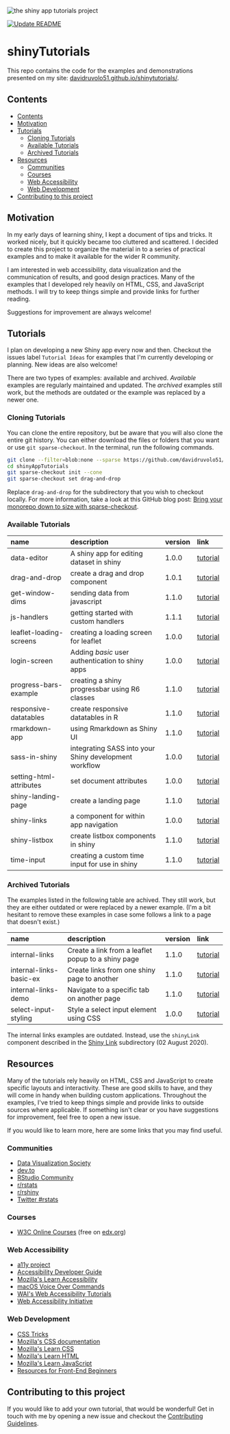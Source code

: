 ![the shiny app tutorials project](shinytutorials.png)

<!--- badges: start --->
[![Update README](https://github.com/davidruvolo51/shinyAppTutorials/actions/workflows/update-readme-tables.yml/badge.svg)](https://github.com/davidruvolo51/shinyAppTutorials/actions/workflows/update-readme-tables.yml)
<!--- badges: end --->

# shinyTutorials

This repo contains the code for the examples and demonstrations presented on my site: [davidruvolo51.github.io/shinytutorials/](https://davidruvolo51.github.io/shinytutorials/).

## Contents

<!-- TOC depthFrom:2 -->

- [Contents](#contents)
- [Motivation](#motivation)
- [Tutorials](#tutorials)
    - [Cloning Tutorials](#cloning-tutorials)
    - [Available Tutorials](#available-tutorials)
    - [Archived Tutorials](#archived-tutorials)
- [Resources](#resources)
    - [Communities](#communities)
    - [Courses](#courses)
    - [Web Accessibility](#web-accessibility)
    - [Web Development](#web-development)
- [Contributing to this project](#contributing-to-this-project)

<!-- /TOC -->

## Motivation

In my early days of learning shiny, I kept a document of tips and tricks. It worked nicely, but it quickly became too cluttered and scattered. I decided to create this project to organize the material in to a series of practical examples and to make it available for the wider R community.

I am interested in web accessibility, data visualization and the communication of results, and good design practices. Many of the examples that I developed rely heavily on HTML, CSS, and JavaScript methods. I will try to keep things simple and provide links for further reading.

Suggestions for improvement are always welcome!

## Tutorials

I plan on developing a new Shiny app every now and then. Checkout the issues label `Tutorial Ideas` for examples that I'm currently developing or planning. New ideas are also welcome!

There are two types of examples: available and archived. *Available* examples are regularly maintained and updated. The *archived* examples still work, but the methods are outdated or the example was replaced by a newer one.

### Cloning Tutorials

You can clone the entire repository, but be aware that you will also clone the entire git history. You can either download the files or folders that you want or use `git sparse-checkout`. In the terminal, run the following commands.

```bash
git clone --filter=blob:none --sparse https://github.com/davidruvolo51/shinyAppTutorials
cd shinyAppTutorials
git sparse-checkout init --cone
git sparse-checkout set drag-and-drop
```

Replace `drag-and-drop` for the subdirectory that you wish to checkout locally. For more information, take a look at this GitHub blog post: [Bring your monorepo down to size with sparse-checkout](https://github.blog/2020-01-17-bring-your-monorepo-down-to-size-with-sparse-checkout/).

### Available Tutorials

<!-- begin:activeTutorials -->
|name                    |description                                           |version |link                                                                                         |
|:-----------------------|:-----------------------------------------------------|:-------|:--------------------------------------------------------------------------------------------|
|data-editor             |A shiny app for editing dataset in shiny              |1.0.0   |[tutorial](https://davidruvolo51.github.io/shinytutorials/tutorials/data-editor)             |
|drag-and-drop           |create a drag and drop component                      |1.0.1   |[tutorial](https://davidruvolo51.github.io/shinytutorials/tutorials/drag-and-drop)           |
|get-window-dims         |sending data from javascript                          |1.1.0   |[tutorial](https://davidruvolo51.github.io/shinytutorials/tutorials/get-window-dims)         |
|js-handlers             |getting started with custom handlers                  |1.1.1   |[tutorial](https://davidruvolo51.github.io/shinytutorials/tutorials/js-handlers)             |
|leaflet-loading-screens |creating a loading screen for leaflet                 |1.0.0   |[tutorial](https://davidruvolo51.github.io/shinytutorials/tutorials/leaflet-loading-screens) |
|login-screen            |Adding *basic* user authentication to shiny apps      |1.0.0   |[tutorial](https://davidruvolo51.github.io/shinytutorials/tutorials/login-screen)            |
|progress-bars-example   |creating a shiny progressbar using R6 classes         |1.1.0   |[tutorial](https://davidruvolo51.github.io/shinytutorials/tutorials/progress-bars-example)   |
|responsive-datatables   |create responsive datatables in R                     |1.1.0   |[tutorial](https://davidruvolo51.github.io/shinytutorials/tutorials/responsive-datatables)   |
|rmarkdown-app           |using Rmarkdown as Shiny UI                           |1.1.0   |[tutorial](https://davidruvolo51.github.io/shinytutorials/tutorials/rmarkdown-app)           |
|sass-in-shiny           |integrating SASS into your Shiny development workflow |1.0.0   |[tutorial](https://davidruvolo51.github.io/shinytutorials/tutorials/sass-in-shiny)           |
|setting-html-attributes |set document attributes                               |1.0.0   |[tutorial](https://davidruvolo51.github.io/shinytutorials/tutorials/setting-html-attributes) |
|shiny-landing-page      |create a landing page                                 |1.1.0   |[tutorial](https://davidruvolo51.github.io/shinytutorials/tutorials/shiny-landing-page)      |
|shiny-links             |a component for within app navigation                 |1.0.0   |[tutorial](https://davidruvolo51.github.io/shinytutorials/tutorials/shiny-links)             |
|shiny-listbox           |create listbox components in shiny                    |1.1.0   |[tutorial](https://davidruvolo51.github.io/shinytutorials/tutorials/shiny-listbox)           |
|time-input              |creating a custom time input for use in shiny         |1.1.0   |[tutorial](https://davidruvolo51.github.io/shinytutorials/tutorials/time-input)              |
<!-- end:activeTutorials -->

### Archived Tutorials

The examples listed in the following table are achived. They still work, but they are either outdated or were replaced by a newer example. (I'm a bit hesitant to remove these examples in case some follows a link to a page that doesn't exist.)

<!-- begin:archivedTutorials -->
|name                    |description                                        |version |link                                                                                         |
|:-----------------------|:--------------------------------------------------|:-------|:--------------------------------------------------------------------------------------------|
|internal-links          |Create a link from a leaflet popup to a shiny page |1.1.0   |[tutorial](https://davidruvolo51.github.io/shinytutorials/tutorials/internal-links)          |
|internal-links-basic-ex |Create links from one shiny page to another        |1.1.0   |[tutorial](https://davidruvolo51.github.io/shinytutorials/tutorials/internal-links-basic-ex) |
|internal-links-demo     |Navigate to a specific tab on another page         |1.1.0   |[tutorial](https://davidruvolo51.github.io/shinytutorials/tutorials/internal-links-demo)     |
|select-input-styling    |Style a select input element using CSS             |1.0.0   |[tutorial](https://davidruvolo51.github.io/shinytutorials/tutorials/select-input-styling)    |
<!-- end:archivedTutorials -->

The internal links examples are outdated. Instead, use the `shinyLink` component described in the [Shiny Link](https://github.com/davidruvolo51/shinyAppTutorials/tree/prod/shiny-links) subdirectory (02 August 2020).

## Resources

Many of the tutorials rely heavily on HTML, CSS and JavaScript to create specific layouts and interactivity. These are good skills to have, and they will come in handy when building custom applications. Throughout the examples, I've tried to keep things simple and provide links to outside sources where applicable. If something isn't clear or you have suggestions for improvement, feel free to open a new issue.

If you would like to learn more, here are some links that you may find useful.

### Communities

- [Data Visualization Society](https://www.datavisualizationsociety.com)
- [dev.to](https://dev.to)
- [RStudio Community](https://community.rstudio.com)
- [r/rstats](https://www.reddit.com/r/rstats/)
- [r/rshiny](https://www.reddit.com/r/rshiny/)
- [Twitter #rstats](https://twitter.com/hashtag/rstats)

### Courses

- [W3C Online Courses](https://www.edx.org/school/w3cx) (free on [edx.org](https://www.edx.org))

### Web Accessibility

- [a11y project](https://a11yproject.com)
- [Accessibility Developer Guide](https://www.accessibility-developer-guide.com)
- [Mozilla's Learn Accessibility](https://developer.mozilla.org/en-US/docs/Web/Accessibility)
- [macOS Voice Over Commands](https://help.apple.com/voiceover/command-charts/)
- [WAI's Web Accessibility Tutorials](https://www.w3.org/WAI/tutorials/)
- [Web Accessibility Initiative](https://www.w3.org/WAI/)

### Web Development

- [CSS Tricks](https://css-tricks.com)
- [Mozilla's CSS documentation](https://developer.mozilla.org/en-US/docs/Web/CSS)
- [Mozilla's Learn CSS](https://developer.mozilla.org/en-US/docs/Learn/CSS)
- [Mozilla's Learn HTML](https://developer.mozilla.org/en-US/docs/Learn/HTML)
- [Mozilla's Learn JavaScript](https://developer.mozilla.org/en-US/docs/Learn/JavaScript)
- [Resources for Front-End Beginners](https://github.com/thedaviddias/Resources-Front-End-Beginner)

## Contributing to this project

If you would like to add your own tutorial, that would be wonderful! Get in touch with me by opening a new issue and checkout the [Contributing Guidelines](https://github.com/davidruvolo51/shinyAppTutorials/blob/master/CONTRIBUTING.md).
